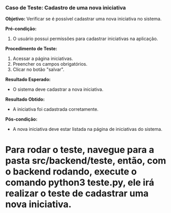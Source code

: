 ### Caso de Teste: Cadastro de uma nova iniciativa

**Objetivo:** Verificar se é possível cadastrar uma nova iniciativa no sistema.

**Pré-condição:**
1. O usuário possui permissões para cadastrar iniciativas na aplicação.

**Procedimento de Teste:**
1. Acessar a página iniciativas.
2. Preencher os campos obrigatórios.
3. Clicar no botão "salvar".

**Resultado Esperado:**
- O sistema deve cadastrar a nova iniciativa.

**Resultado Obtido:**
- A iniciativa foi cadastrada corretamente.

**Pós-condição:**
- A nova iniciativa deve estar listada na página de iniciativas do sistema.

# Para rodar o teste, navegue para a pasta src/backend/teste, então, com o backend rodando, execute o comando python3 teste.py, ele irá realizar o teste de cadastrar uma nova iniciativa.
